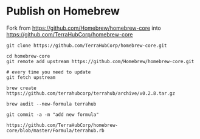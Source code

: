 # Publish on Homebrew

Fork from https://github.com/Homebrew/homebrew-core
into https://github.com/TerraHubCorp/homebrew-core

```shell
git clone https://github.com/TerraHubCorp/homebrew-core.git
```

```
cd homebrew-core
git remote add upstream https://github.com/Homebrew/homebrew-core.git
```

```shell
# every time you need to update
git fetch upstream
```

```shell
brew create https://github.com/terrahubcorp/terrahub/archive/v0.2.8.tar.gz
```

```shell
brew audit --new-formula terrahub
```

```shell
git commit -a -m "add new formula"
```

```
https://github.com/TerraHubCorp/homebrew-core/blob/master/Formula/terrahub.rb
```
